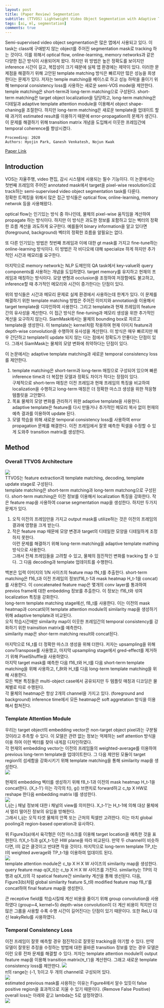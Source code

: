 ```yaml
---
layout: post  
title: (Paper Review) Segmentation  
subtitle: (TTVOS) Lightweight Video Object Segmentation with Adaptive Template Attention Module and Temporal Consistency Loss   
tags: [ai, ml, segmentation]  
comments: true
--- 
```


Semi-supervised video object segmentation은 많은 앱에서 사용되고 있다. 
이 task는 class에 구애받지 않는 object를 주어진 segmentation mask로 tracking 하는 것이다. 
이를 위해서 optical flow, online-learning, memory networks과 같은 다양한 접근 방식이 사용되어져 왔다. 
하지만 위 방법은 높은 정확도를 보이지만 inference 시간이 길고, 복잡성이 크기 때문에 실제 앱 환경에는 제약이 있다. 
이러한 문제점을 해결하기 위해 고안된 template matching 방식은 빠르지만 많은 성능을 희생한다는 문제가 있다.
저자는 temple matching을 베이스로 하고 성능 하락을 줄이기 위해 temporal consistency loss를 사용하는 새로운 semi-VOS model을 제안한다. 
temple matching은 short-term과 long-term matching으로 구성된다.
short-term matching은 target object localization을 담당하고, long-term matching은 디테일과 
adaptive template attention module을 이용해서 object shape-chaning을 조절한다.
하지만 long-term matching은 새로운 template을 업데이트 할때 과거의 estimated result를 이용하기 때문에 error-propagation의 문제가 생긴다.
이 문제를 해결하기 위해 transition matrix 개념을 도입해서 이웃한 프레임간에 temporal coherence를 향상시켰다.  

```
Proceeding: 2020  
Authors: Hyojin Park, Ganesh Venkatesh, Nojun Kwak
``` 

[Paper Link](https://arxiv.org/pdf/2011.04445v1.pdf)  

## Introduction 
VOS는 자율주행, video 편집, 감시 시스템에 사용되는 필수 기능이다.
이 논문에서는 첫번째 프레임의 주어진 annotated mask에서 target을 pixel-wise resolution으로 track하는 semi-supervised video object segmentation task를 다룬다.  
정확한 트랙킹을 위해서 많은 접근 방식들은 optical flow, online-learning, memory netwrok 등을 사용해왔다.  

optical flow는 인기있는 방식 중 하나인데, 물체의 pixel-wise 움직임을 계산하여 propagate 하는 방식이다.
하지만 이 방식은 과도한 정보를 포함하고 있는 벡터의 정확한 흐름 계산을 과도하게 요구한다.
예를들어 binary information을 알고 있다면 (foreground, background) 벡터의 정확한 흐름을 알필요는 없다.   

또 다른 인기있는 방법은 첫번째 프레임과 이에 대한 gt mask를 가지고 fine-tune하는 online-learning 방식이다. 
이 방법은 각 비디오에 대해 specialize 하게 하지만 추가적인 시간과 메모리를 요구한다.  

마지막으로 memory network는 NLP 도메인의 QA task에서 key-value와 query components를 사용하는 개념을 도입하였다. 
target memory를 유지하고 현재의 프레임과 매칭하는 방식이다. 모양 변형과 occlusion을 조정하여 저장함에도 불고하고, inference할 때 추가적인 메모리와 시간이 증가한다는 단점이 있다. 

위의 방식들은 시간과 메모리 문제로 실제 환경에서 사용하는데 한계가 있다. 이 문제를 해결하기 위한 template matching 방법은 주어진 이미지와 annotation을 이용해서 target template을 디자인하여 사용한다. 
그리고 template과 현재 프레임의 feature 간의 유사성을 계산한다. 
이 접근 방식은 fine-tuning과 메모리 생성을 위한 추가적인 계산을 요구하지 않는다. 
SiamMask에서는 물체의 bounding box로 자르고 template을 생성한다. 이 template는 kernel처럼 작용하여 현재 이미지 feature과 depth-wise convolution을 수행하여 유사성을 계산한다. 
이 방식은 매우 빠르지만 매우 간단하고 template이 update 되지 않는 다는 점에서 정확도가 안좋다는 단점이 있다. 그래서 SiamMask는 물체의 모양 변화에 취약하다는 단점이 있다.  

이 논문에서는 adaptive template matching과 새로운 temporal consistency loss를 제안한다.  
1. template matching은 short-term과 long-term 매칭으로 구성되어 있으며 빠른 inference time과 더 복잡한 모델과 정확도 차이가 적다는 장점이 있다.  
구체적으로 short-term 매칭은 이전 프레임과 현재 프레임의 특징을 비교하여 localization을 수행하고 long-term 매칭은 더 정확한 마스크 생성을 위한 적응형 템플릿을 고안했다.   
2. 목표 물체의 모양 변화를 관리하기 위한 adaptive template을 사용한다. adaptive template은 feature를 다시 만들거나 추가적인 메모리 복사 없이 현재의 예측 결과를 이용하여 update 된다.   
3. 모델 학습을 위해 새로운 temporal consistency loss를 사용하여 error propagation 문제를 해결한다. 이전 프레임에서 잘못 예측한 픽셀을 수정할 수 있게 도와주 transition matrix를 생성한다.   

## Method
### Overall TTVOS Architecture
![](./../assets/resource/segmentation/paper4/1.png)  
TTVOS는 feature extraction과 template matching, decoding, template update stage로 구성된다.  
template matching은 short-term matching과 long-term matchong으로 구성된다. 
short-term matching은 이전 정보를 이용해서 localization 특징을 강화한다. 작은 feature map을 사용하여 coarse segmentation map을 생성한다. 
하지만 두가지 문제가 있다. 
1. 오직 이전의 프레임만을 가지고 output mask를 utilize하는 것은 이전의 프레임의 결과에 영향을 크게 받는다. 
2. 작은 feature map 때문에 모양 변경과 target의 디테일한 모양을 디테일하게 조정하지 못한다.   
이런 문제를 해결하기 위해 long-term matching을 adaptive template mathing 방식으로 사용한다.  
그래서 전체 프레임들을 고려할 수 있고, 물체의 점진적인 변화를 tracking 할 수 있다. 그 다음 decoding과 template 업데이트를 수행한다.  

백본은 입력 이미지의 1/N 사이즈의 feature map fN_t를 추출한다. short-term matching은 f16_t과 이전 프레임의 정보(f16_t-1과 mask heatmap H_t-1을 concat)를 사용한다.
이 concatenated feature map은 몇개의 conv layer를 통과하여 previos frame에 대한 embedding 정보를 추출한다. 
이 정보는 f16_t와 섞여 localization 특징을 강화한다.  
long-term template matching stage에선, f8_t를 사용한다. 이는 이전의 mask heatmap과 concat되어 template attention module의 similarity map을 생성하기 위해 adaptive template과 비교된다.  
오직 학습시간에만 similarity map이 이웃한 프레임간의 temporal consistency를 강화하기 위한 trainsition matrix를 예측한다.  
similarity map은 shor-term matching result와 concat된다.  
  
마지막으로 f4_t를 더 정확한 마스크 생성을 위해 더한다. 저자는 upsampling을 위해 convTranspose를 사용했고, 마지막 upsampling stage에서 gred-effect를 제거하기 위해 PixelShuffle을 사용하였다.  
마지막 target mask를 예측한 다음 f16_t와 H_t를 다음 short-term template matching을 위해 사용하고, f_8t와 H_t를 다음 long-term template matching을 위해 사용한다.  
모든 백본 특징들은 multi-object case에서 공유되지만 두 템플릿 매칭과 디코딩은 물체별로 따로 수행된다.  
각 물체의 heatmap은 항상 2개의 channel을 가지고 있다. (foreground and background)
inference time에서 모든 heatmap은 soft aggretation 방식을 이용해서 합쳐진다.  

### Template Attention Module
우리는 target object의 embedding vector은 non-target object pixel과는 구분될 것이라고 추측할 수 있다. 
이 모델은 관련 없는 정보는 억제하는 self attention 방식을 이용 하여 이런 벡터를 찾아 내게끔 디자인하였다.  
각 현재의 embedding vector는 이전의 프레임들의 weighted-average를 이용하여 previous long-term template을 업데이트한다. 
그 다음 제안된 모듈이 target region의 섬세함을 강화시키기 위해 template matching을 통해 similarity map을 생성한다.  
![](./../assets/resource/segmentation/paper4/2.png)  

현재의 embedding 벡터를 생성하기 위해 f8_t-1과 이전의 mask heatmap H_t-1을 concat한다. (X_t-1')
이는 각각의 f(), g() 브랜치로 forward하고 c_tp X HW로 reshape 한다음 embedding matrix I를 생성한다.  
![](./../assets/resource/segmentation/paper4/3.png)    
I_ij는 j 채널 정보에 대한 i 채널의 view를 의미한다. X_t-1'는 H_t-1에 의해 대상 물체에서 멀리 떨어진 정보의 유입을 방해한다.  
그래서 I_ij는 오직 타겟 물체의 안쪽 또는 근처의 픽셀만 고려한다. 이는 마치 global pooling과 region-based operation과 유사하다. 

위 Figure3(a)에서 육각형은 이전 마스크를 이용해 target location을 예측한 것을 표현한다. f(X_t-1)과 g(X_t-1)은 HW plane을 따라 비교된다. 
만약 두 channel이 비슷하다면, I의 값은 클것이고 반대면 작을 것이다. 
마지막으로 long-term template TP_t는 I의 weighted average와 TP_t-1을 이용하여 업데이트 된다.  
![](./../assets/resource/segmentation/paper4/4.png)    
template attention module은 c_tp X H X W 사이즈의 similarity map을 생성한다. 
query feature map q(X_t)는 c_tp X H X W 사이즈를 가진다.
similarity는 TP의 각 행과 q(X_t)의 각 spatical feature간 similarity 계산을 통해 생선된다. 
다음, Figure3(b)처럼 global similarity feature S_t와 modified feature map f8_t'를 concat하여 final feature map을 생성한다. 

큰 receptive field를 학습시킬때 계산 비용을 줄이기 위해 group convolution을 사용하였다 (group=4, kernel=5)
depth-wise convolution이 더 계산 비용이 적지만 더 많은 그룹을 사용할 수록 수행 시간이 길어진다는 단점이 있기 때문이다. 
또한 ReLU 대신 leakyRelu를 사용하였다. 

### Temporal Consistency Loss
이전 프레임이 잘못 예측할 경우 점진적으로 잘못된 tracking을 야기할 수 있다. 만약 모델이 잘못된 추정을 수정하는 방법에 대한 올바른 transition 정보를 얻는 경우 모델은 이런 오류 전파 문제를 해결할 수 있다.
저자는 template attention module의 output feature map을 이용해 transition matrix(π_t')을 계산한다. 
그래고 새로운 template consistency loss를 제안한다. 
![](./../assets/resource/segmentation/paper4/6.png)    
π의 range는 (-1, 1)이고 두 개의 channel로 구성되어 있다.   
![](./../assets/resource/segmentation/paper4/7.png)    
estimated previous mask를 사용하는 이유는 Figure4에서 알수 있듯이 false positive region을 효과적으로 지울 수 있기 때문이다.
 (Remove False Positive)    
overall loss는 아래와 같고 lambda는 5로 설정하였다.   
![](./../assets/resource/segmentation/paper4/8.png)    


